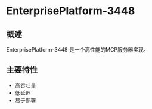 # EnterprisePlatform-3448

## 概述

EnterprisePlatform-3448 是一个高性能的MCP服务器实现。

## 主要特性

- 高吞吐量
- 低延迟
- 易于部署
